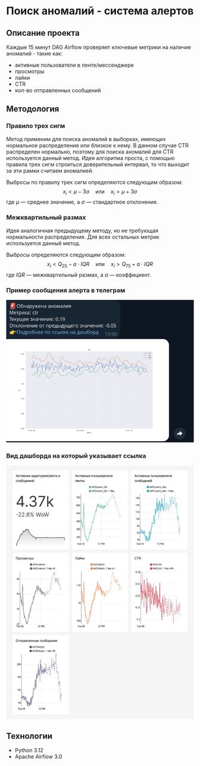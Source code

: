 # Поиск аномалий - система алертов

## Описание проекта 

Каждые 15 минут DAG Airflow проверяет ключевые метрики на наличие аномалий - такие как:
- активные пользователи в ленте/мессенджере
- просмотры
- лайки
- CTR
- кол-во отправленных сообщений

## Методология

### Правило трех сигм

Метод применим для поиска аномалий в выборках, имеющих нормальное распределение или близкое к нему.
В данном случае CTR распределен нормально, поэтому для поиска аномалий для CTR используется данный метод.
Идея алгоритма проста, с помощью правила трех сигм строиться доверительный интервал, то что выходит за эти рамки
считаем аномалией. 

Выбросы по правилу трех сигм определяются следующим образом:
$$x_i < \mu - 3\sigma \quad \text{или} \quad x_i > \mu + 3\sigma$$
где $\mu$ — среднее значение, а $\sigma$ — стандартное отклонение.

### Межквартильный размах

Идея аналогичная предыдущему методу, но не требующая нормальности распределения. Для всех остальных метрик используется данный метод.

Выбросы определяются следующим образом:
$$x_i < Q_{25} - a \cdot IQR \quad \text{или} \quad x_i > Q_{75} + a \cdot IQR$$
где $IQR$ — межквартильный размах, а $a$ — коэффициент.

### Пример сообщения алерта в телеграм
![alert-telegram](https://github.com/v-makarov-code/anomaly-alert-DAG/blob/main/anomaly_report.png)

### Вид дашборда на который указывает ссылка
![dashboard](https://github.com/v-makarov-code/anomaly-alert-DAG/blob/main/%D0%BB%D0%B5%D0%BD%D1%82%D0%B0-%D0%B8-%D1%81%D0%BE%D0%BE%D0%B1%D1%89%D0%B5%D0%BD%D0%B8%D1%8F-2025-08-05T11-51-49.456Z.jpg)
## Технологии 

- Python 3.12
- Apache Airflow 3.0




